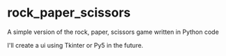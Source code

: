 # rock_paper_scissors
A simple version of the rock, paper, scissors game written in Python code 

I'll create a ui using Tkinter or Py5 in the future.
